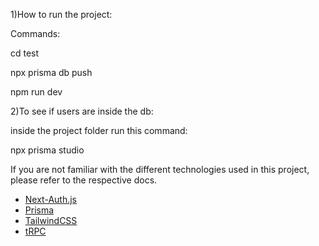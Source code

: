 1)How to run the project:

Commands:

cd test

npx prisma db push

npm run dev

2)To see if users are inside the db:

inside the project folder run this command:

npx prisma studio

If you are not familiar with the different technologies used in this project, please refer to the respective docs.

- [Next-Auth.js](https://next-auth.js.org)
- [Prisma](https://prisma.io)
- [TailwindCSS](https://tailwindcss.com)
- [tRPC](https://trpc.io)
